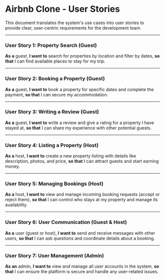 # Airbnb Clone - User Stories

This document translates the system's use cases into user stories to provide clear, user-centric requirements for the development team.

---

### User Story 1: Property Search (Guest)

**As a** guest,
**I want to** search for properties by location and filter by dates,
**so that** I can find available places to stay for my trip.

---

### User Story 2: Booking a Property (Guest)

**As a** guest,
**I want to** book a property for specific dates and complete the payment,
**so that** I can secure my accommodation.

---

### User Story 3: Writing a Review (Guest)

**As a** guest,
**I want to** write a review and give a rating for a property I have stayed at,
**so that** I can share my experience with other potential guests.

---

### User Story 4: Listing a Property (Host)

**As a** host,
**I want to** create a new property listing with details like description, photos, and price,
**so that** I can attract guests and start earning money.

---

### User Story 5: Managing Bookings (Host)

**As a** host,
**I want to** view and manage incoming booking requests (accept or reject them),
**so that** I can control who stays at my property and manage its availability.

---

### User Story 6: User Communication (Guest & Host)

**As a** user (guest or host),
**I want to** send and receive messages with other users,
**so that** I can ask questions and coordinate details about a booking.

---

### User Story 7: User Management (Admin)

**As an** admin,
**I want to** view and manage all user accounts in the system,
**so that** I can ensure the platform is secure and handle any user-related issues.